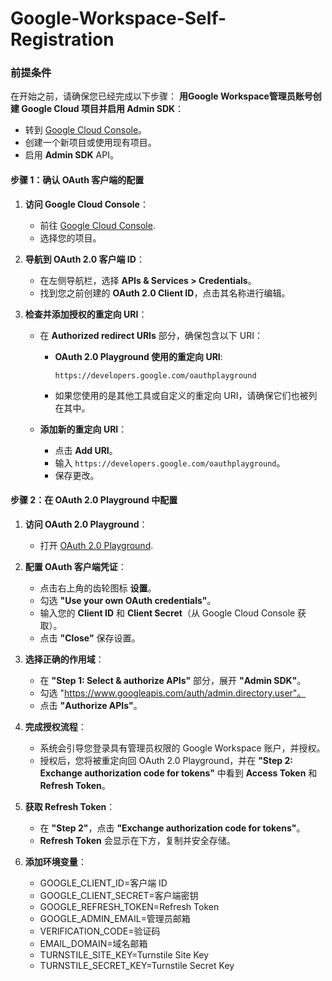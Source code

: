 # Google-Workspace-Self-Registration
### 前提条件

在开始之前，请确保您已经完成以下步骤：
 **用Google Workspace管理员账号创建 Google Cloud 项目并启用 Admin SDK**：
   - 转到 [Google Cloud Console](https://console.cloud.google.com/)。
   - 创建一个新项目或使用现有项目。
   - 启用 **Admin SDK** API。
  
#### 步骤 1：确认 OAuth 客户端的配置

1. **访问 Google Cloud Console**：
   - 前往 [Google Cloud Console](https://console.cloud.google.com/).
   - 选择您的项目。

2. **导航到 OAuth 2.0 客户端 ID**：
   - 在左侧导航栏，选择 **APIs & Services > Credentials**。
   - 找到您之前创建的 **OAuth 2.0 Client ID**，点击其名称进行编辑。

3. **检查并添加授权的重定向 URI**：
   - 在 **Authorized redirect URIs** 部分，确保包含以下 URI：
     - **OAuth 2.0 Playground 使用的重定向 URI**:
       ```
       https://developers.google.com/oauthplayground
       ```
     - 如果您使用的是其他工具或自定义的重定向 URI，请确保它们也被列在其中。

   - **添加新的重定向 URI**：
     - 点击 **Add URI**。
     - 输入 `https://developers.google.com/oauthplayground`。
     - 保存更改。

#### 步骤 2：在 OAuth 2.0 Playground 中配置

1. **访问 OAuth 2.0 Playground**：
   - 打开 [OAuth 2.0 Playground](https://developers.google.com/oauthplayground).

2. **配置 OAuth 客户端凭证**：
   - 点击右上角的齿轮图标 **设置**。
   - 勾选 **"Use your own OAuth credentials"**。
   - 输入您的 **Client ID** 和 **Client Secret**（从 Google Cloud Console 获取）。
   - 点击 **"Close"** 保存设置。

3. **选择正确的作用域**：
   - 在 **"Step 1: Select & authorize APIs"** 部分，展开 **"Admin SDK"**。
   - 勾选 "https://www.googleapis.com/auth/admin.directory.user"。
   - 点击 **"Authorize APIs"**。

4. **完成授权流程**：
   - 系统会引导您登录具有管理员权限的 Google Workspace 账户，并授权。
   - 授权后，您将被重定向回 OAuth 2.0 Playground，并在 **"Step 2: Exchange authorization code for tokens"** 中看到 **Access Token** 和 **Refresh Token**。

5. **获取 Refresh Token**：
   - 在 **"Step 2"**，点击 **"Exchange authorization code for tokens"**。
   - **Refresh Token** 会显示在下方，复制并安全存储。
  
6. **添加环境变量**：
   - GOOGLE_CLIENT_ID=客户端 ID
   - GOOGLE_CLIENT_SECRET=客户端密钥
   - GOOGLE_REFRESH_TOKEN=Refresh Token
   - GOOGLE_ADMIN_EMAIL=管理员邮箱
   - VERIFICATION_CODE=验证码
   - EMAIL_DOMAIN=域名邮箱
   - TURNSTILE_SITE_KEY=Turnstile Site Key
   - TURNSTILE_SECRET_KEY=Turnstile Secret Key
    


